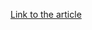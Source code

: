 [Link to the article](https://fortinet.com/blog/threat-research/ransomware-roundup-play-ransomware)
